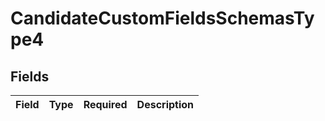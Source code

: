 # CandidateCustomFieldsSchemasType4


## Fields

| Field       | Type        | Required    | Description |
| ----------- | ----------- | ----------- | ----------- |